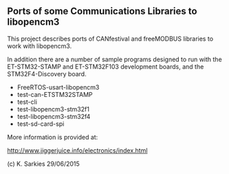 Ports of some Communications Libraries to libopencm3
----------------------------------------------------

This project describes ports of CANfestival and freeMODBUS libraries to
work with libopencm3.

In addition there are a number of sample programs designed to run with the
ET-STM32-STAMP and ET-STM32F103 development boards, and the STM32F4-Discovery
board.

* FreeRTOS-usart-libopencm3
* test-can-ETSTM32STAMP
* test-cli
* test-libopencm3-stm32f1
* test-libopencm3-stm32f4
* test-sd-card-spi

More information is provided at:

http://www.jiggerjuice.info/electronics/index.html

(c) K. Sarkies 29/06/2015

